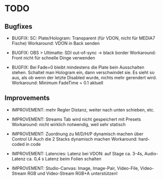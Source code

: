 
TODO
====

Bugfixes
--------

- BUGFIX:
  SC: Plate/Hologram: Transparent (für VDON, nicht für MEDIA7 Fische)
  Workaround: VDON in Back senden

- BUGFIX:
  OBS > Ultimatte: SDI out-of-sync -> black border
  Workaround: Front nicht für schnelle Dinge verwenden

- BUGFIX: 
  Bei Fade=0 bleibt mindestens die Plate bein Ausschalten stehen. Schaltet man Hologram ein, dann verschwindet sie.
  Es sieht so aus, als ob wenn der letzte Disabled wurde, nichts mehr gerendert wird.
  Workaround: Minimum FadeTime = 0.1 aktuell

Improvements
------------

- IMPROVEMENT:
  mehr Regler Distanz, weiter nach unten schieben, etc.

- IMPROVEMENT:
  Streams Tab wird nicht gespeichert mit Presets
  Workaround: nicht wirklich notwendig, weil sehr statisch

- IMPROVEMENT:
  Zuordnung zu M/D/H/P dynamisch machen über Control UI
  Auch die 2 Stacks dynamisch machen
  Workaround: hard-coded in code

- IMPROVEMENT:
  Latencies:
  Latenz bei VDON: auf Stage ca. 3-4s, Audio-Latenz ca. 0,4 s
  Latenz beim Folien schalten

- IMPROVEMENT:
  Studio-Canvas: Image, Image-Pair, Video-File, Video-Stream RGB und
  Video-Stream RGB+A unterstützen!

